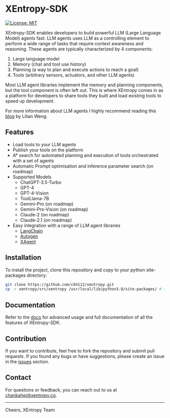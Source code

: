 # XEntropy-SDK

[![License: MIT](https://img.shields.io/badge/license-MIT-yellow.svg)](https://opensource.org/licenses/MIT)

XEntropy-SDK enables developers to build powerful LLM (Large Language Model) agents fast. LLM agents uses LLM as a controlling element to perform a wide range of tasks that require context awareness and reasoning. These agents are typically characterized by 4 components:
1. Large language model
2. Memory (chat and tool use history)
3. Planning (a way to plan and execute actions to reach a goal)
4. Tools (arbitrary sensors, actuators, and other LLM agents)

Most LLM agent libraries implement the memory and planning components, but the tool component is often left out. This is where XEntropy comes in as a platform for developers to share tools they built and load existing tools to speed up development.

For more information about LLM agents I highly recommend reading this [blog](https://lilianweng.github.io/posts/2023-06-23-agent/) by Lilian Weng.

## Features

* Load tools to your LLM agents
* Publish your tools on the platform
* A* search for automated planning and execution of tools orchestrated with a set of agents
* Automatic Prompt optimisation and inference parameter search (on roadmap)
* Supported Models
  * ChatGPT-3.5-Turbo
  * GPT-4
  * GPT-4-Vision
  * ToolLlama-7B
  * Gemini-Pro (on roadmap)
  * Gemini-Pro-Vision (on roadmap)
  * Claude-2 (on roadmap)
  * Claude-2.1 (on roadmap)
* Easy integration with a range of LLM agent libraries
  *  [LangChain](https://github.com/langchain-ai/langchain)
  *  [Autogen](https://github.com/microsoft/autogen)
  *  [XAgent](https://github.com/OpenBMB/XAgent)

## Installation

To install the project, clone this repository and copy to your python site-packages directory:

```bash
git clone https://github.com/ckh112/xentropy.git
cp -r xentropy/src/xentropy /usr/local/lib/python3.8/site-packages/ # replace with your own site-packages directory
```

## Documentation

Refer to the [docs](https://github.com/ckh112/xentropy/docs) for advanced usage and full documentation of all the features of XEntropy-SDK.

## Contribution

If you want to contribute, feel free to fork the repository and submit pull requests. If you found any bugs or have suggestions, please create an issue in the [issues](https://github.com/ckh112/xentropy/issues) section.

## Contact

For questions or feedback, you can reach out to us at chankahei@xentropy.co.

---

Cheers, 
XEntropy Team
